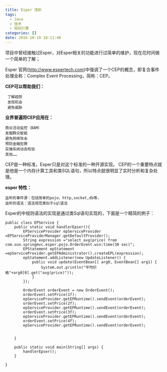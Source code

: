 ```yaml
---
title: Esper 浅析
tags:
  - Java
  - 技术
  - 规则引擎
categories: []
date: 2016-10-10 18:11:48
---
```


项目中曾经接触过Esper，对Esper相关的功能进行过简单的维护，现在花时间做一个简单的了解；
<!--more-->
Esper 官网(http://www.espertech.com)中强调了一个CEP的概念，即复合事件处理全称：Complex Event Processing，简称：CEP。

**CEP可以帮助我们：**
    
     了解趋势
     发现机会
     避免威胁
        
**业界普遍将CEP应用在：**

    商业活动监控（BAM）
    发掘群众智能
    避免网络攻击
    预防金融犯罪
    实施系统动态校验
    其他……
    
CEP是一种标准，Esper只是对这个标准的一种开源实现。
CEP的一个重要特点就是他是一个内存计算工具和类SQL语句，所以特点就很明显了实时分析和复杂处理。

**esper 特性：**

    监听的事件源：包括简单的pojo，http,socket,db等，
    监听的语法：语法规范类似于sql语法

Esper的中规则语法的实现是通过类Sql语句实现的，下面是一个精简的例子：

    public class EPService {
        public static void handlerEpser(){
            EPServiceProvider epServiceProvider =EPServiceProviderManager.getDefaultProvider();
            String expression ="select avg(price) from com.sun.springmvc.esper.pojo.OrderEvent.win:time(30 sec)";
            EPStatement epStatement =epServiceProvider.getEPAdministrator().createEPL(expression);
            epStatement.addListener(new UpdateListener() {
                public void update(EventBean[] arg0, EventBean[] arg1) {
                    System.out.println("平均价格"+arg0[0].get("avg(price)"));
                }
            });

            OrderEvent orderEvent = new OrderEvent();
            orderEvent.setPrice(1f);
            epServiceProvider.getEPRuntime().sendEvent(orderEvent);
            orderEvent.setPrice(2f);
            epServiceProvider.getEPRuntime().sendEvent(orderEvent);
            orderEvent.setPrice(3f);
            epServiceProvider.getEPRuntime().sendEvent(orderEvent);
            orderEvent.setPrice(4f);
            epServiceProvider.getEPRuntime().sendEvent(orderEvent);


        }

        public static void main(String[] args) {
            handlerEpser();
        }

    }








  